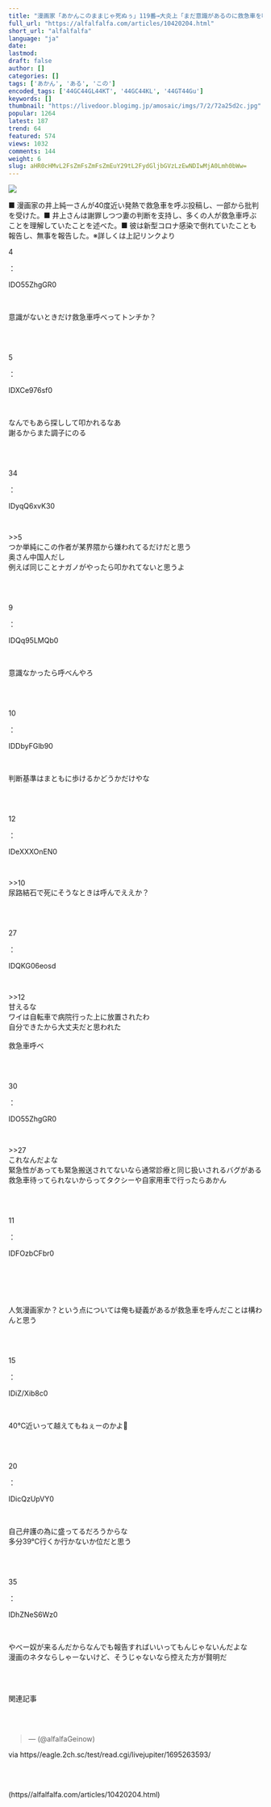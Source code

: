 ```yaml
---
title: "漫画家「あかんこのままじゃ死ぬぅ」119番→大炎上「まだ意識があるのに救急車を呼ぶな！」→謝罪へ "
full_url: "https://alfalfalfa.com/articles/10420204.html"
short_url: "alfalfalfa"
language: "ja"
date: 
lastmod: 
draft: false
author: []
categories: []
tags: ['あかん', 'ある', 'この']
encoded_tags: ['44GC44GL44KT', '44GC44KL', '44GT44Gu']
keywords: []
thumbnail: "https://livedoor.blogimg.jp/amosaic/imgs/7/2/72a25d2c.jpg"
popular: 1264
latest: 187
trend: 64
featured: 574
views: 1032
comments: 144
weight: 6
slug: aHR0cHMvL2FsZmFsZmFsZmEuY29tL2FydGljbGVzLzEwNDIwMjA0Lmh0bWw=
---
```


![](https://livedoor.blogimg.jp/amosaic/imgs/7/2/72a25d2c.jpg)

<div><p>■ 漫画家の井上純一さんが40度近い発熱で救急車を呼ぶ投稿し、一部から批判を受けた。■ 井上さんは謝罪しつつ妻の判断を支持し、多くの人が救急車呼ぶことを理解していたことを述べた。■ 彼は新型コロナ感染で倒れていたことも報告し、無事を報告した。※詳しくは上記リンクより</p><p class='res_info'><p class='res_num'>4</p>：<p class='res_name'></p><p class='res_matome'><p class='res_id'>IDO55ZhgGR0</p></p></p><br> <p class='res_body'>意識がないときだけ救急車呼べってトンチか？</p><br> <br> <p class='res_info'><p class='res_num'>5</p>：<p class='res_name'></p><p class='res_matome'><p class='res_id'>IDXCe976sf0</p></p></p><br> <p class='res_body_r1'>なんでもあら探しして叩かれるなあ<br> 謝るからまた調子にのる</p><br> <br> <p class='res_info'><p class='res_num'>34</p>：<p class='res_name'></p><p class='res_matome'><p class='res_id'>IDyqQ6xvK30</p></p></p><br> <p class='res_body_r2'>>>5<br> つか単純にこの作者が某界隈から嫌われてるだけだと思う<br> 奥さん中国人だし<br> 例えば同じことナガノがやったら叩かれてないと思うよ</p><br> <br> <p class='res_info'><p class='res_num'>9</p>：<p class='res_name'></p><p class='res_matome'><p class='res_id'>IDQq95LMQb0</p></p></p><br> <p class='res_body'>意識なかったら呼べんやろ</p><br> <br> <p class='res_info'><p class='res_num'>10</p>：<p class='res_name'></p><p class='res_matome'><p class='res_id'>IDDbyFGlb90</p></p></p><br> <p class='res_body_r1'>判断基準はまともに歩けるかどうかだけやな</p><br> <br> <p class='res_info'><p class='res_num'>12</p>：<p class='res_name'></p><p class='res_matome'><p class='res_id'>IDeXXXOnEN0</p></p></p><br> <p class='res_body_r2'>>>10<br> 尿路結石で死にそうなときは呼んでええか？</p><br> <br> <p class='res_info'><p class='res_num'>27</p>：<p class='res_name'></p><p class='res_matome'><p class='res_id'>IDQKG06eosd</p></p></p><br> <p class='res_body_r2'>>>12<br> 甘えるな<br> ワイは自転車で病院行った上に放置されたわ<br> 自分できたから大丈夫だと思われた<br> <br> 救急車呼べ</p><br> <br> <p class='res_info'><p class='res_num'>30</p>：<p class='res_name'></p><p class='res_matome'><p class='res_id'>IDO55ZhgGR0</p></p></p><br> <p class='res_body_r2'>>>27<br> これなんだよな<br> 緊急性があっても緊急搬送されてないなら通常診療と同じ扱いされるバグがある<br> 救急車待ってられないからってタクシーや自家用車で行ったらあかん</p><br> <br> <p class='res_info'><p class='res_num'>11</p>：<p class='res_name'></p><p class='res_matome'><p class='res_id'>IDFOzbCFbr0</p></p></p><br> <br> <p class='in_ads'></p><br> <p>人気漫画家か？という点については俺も疑義があるが救急車を呼んだことは構わんと思う</p><br> <br> <p class='res_info'><p class='res_num'>15</p>：<p class='res_name'></p><p class='res_matome'><p class='res_id'>IDiZ/Xib8c0</p></p></p><br> <p class='res_body'>40℃近いって越えてもねぇーのかよ🤣</p><br> <br> <p class='res_info'><p class='res_num'>20</p>：<p class='res_name'></p><p class='res_matome'><p class='res_id'>IDicQzUpVY0</p></p></p><br> <p class='res_body'>自己弁護の為に盛ってるだろうからな<br> 多分39℃行くか行かないか位だと思う</p><br> <br> <p class='res_info'><p class='res_num'>35</p>：<p class='res_name'></p><p class='res_matome'><p class='res_id'>IDhZNeS6Wz0</p></p></p><br> <p class='res_body'>やべー奴が来るんだからなんでも報告すればいいってもんじゃないんだよな<br> 漫画のネタならしゃーないけど、そうじゃないなら控えた方が賢明だ</p><br> <br> <p id='related-title'>関連記事</p><br> <br> <p class='in_ads'></p><blockquote class='twitter-tweet'><p lang='und' dir='ltr'></p> — (@alfalfaGeinow) <a href='https//twitter.com/alfalfaGeinow/status/1704715080414404615/'></a></blockquote><p class='via'>via https//eagle.2ch.sc/test/read.cgi/livejupiter/1695263593/</p><br> <br> </div>

(https//alfalfalfa.com/articles/10420204.html)
